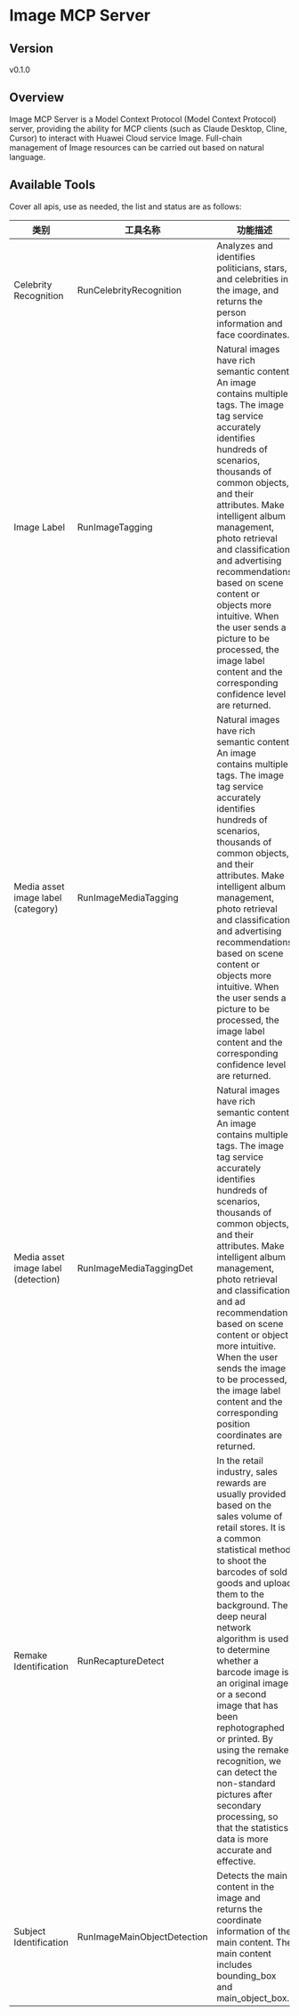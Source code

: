 # Image MCP Server 


## Version
v0.1.0

## Overview

Image MCP Server is a Model Context Protocol (Model Context Protocol) server, providing the ability for MCP clients (such as Claude Desktop, Cline, Cursor) to interact with Huawei Cloud service Image. Full-chain management of Image resources can be carried out based on natural language.

## Available Tools
Cover all apis, use as needed, the list and status are as follows:

| 类别 | 工具名称 | 功能描述 | 状态 |
| --- | --- | --- | --- |
| Celebrity Recognition | RunCelebrityRecognition | Analyzes and identifies politicians, stars, and celebrities in the image, and returns the person information and face coordinates. | To be tested |
| Image Label | RunImageTagging | Natural images have rich semantic content. An image contains multiple tags. The image tag service accurately identifies hundreds of scenarios, thousands of common objects, and their attributes. Make intelligent album management, photo retrieval and classification, and advertising recommendations based on scene content or objects more intuitive. When the user sends a picture to be processed, the image label content and the corresponding confidence level are returned. | To be tested |
| Media asset image label (category) | RunImageMediaTagging | Natural images have rich semantic content. An image contains multiple tags. The image tag service accurately identifies hundreds of scenarios, thousands of common objects, and their attributes. Make intelligent album management, photo retrieval and classification, and advertising recommendations based on scene content or objects more intuitive. When the user sends a picture to be processed, the image label content and the corresponding confidence level are returned. | To be tested |
| Media asset image label (detection) | RunImageMediaTaggingDet | Natural images have rich semantic content. An image contains multiple tags. The image tag service accurately identifies hundreds of scenarios, thousands of common objects, and their attributes. Make intelligent album management, photo retrieval and classification, and ad recommendation based on scene content or object more intuitive. When the user sends the image to be processed, the image label content and the corresponding position coordinates are returned. | To be tested |
| Remake Identification | RunRecaptureDetect | In the retail industry, sales rewards are usually provided based on the sales volume of retail stores. It is a common statistical method to shoot the barcodes of sold goods and upload them to the background. The deep neural network algorithm is used to determine whether a barcode image is an original image or a second image that has been rephotographed or printed. By using the remake recognition, we can detect the non-standard pictures after secondary processing, so that the statistics data is more accurate and effective. | To be tested |
| Subject Identification | RunImageMainObjectDetection | Detects the main content in the image and returns the coordinate information of the main content. The main content includes bounding_box and main_object_box. | To be tested |

